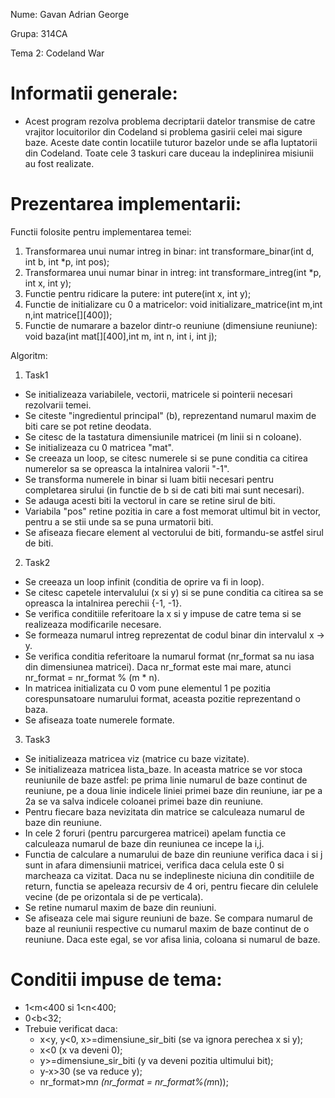 Nume: Gavan Adrian George 

Grupa: 314CA

Tema 2: Codeland War

Informatii generale:
====================

- Acest program rezolva problema decriptarii datelor transmise de catre vrajitor 
locuitorilor din Codeland si problema gasirii celei mai sigure baze. Aceste date
contin locatiile tuturor bazelor unde se afla luptatorii din Codeland. Toate 
cele 3 taskuri care duceau la indeplinirea misiunii au fost realizate.

Prezentarea implementarii:
==========================

Functii folosite pentru implementarea temei:
1. Transformarea unui numar intreg in binar:
int transformare_binar(int d, int b, int *p, int pos);
2. Transformarea unui numar binar in intreg:
int transformare_intreg(int *p, int x, int y);
3. Functie pentru ridicare la putere:
int putere(int x, int y);
4. Functie de initializare cu 0 a matricelor:
void initializare_matrice(int m,int n,int matrice[][400]);
5. Functie de numarare a bazelor dintr-o reuniune (dimensiune reuniune):
void baza(int mat[][400],int m, int n, int i, int j);

Algoritm:
1) Task1
- Se initializeaza variabilele, vectorii, matricele si pointerii necesari rezolvarii 
temei.
- Se citeste "ingredientul principal" (b), reprezentand numarul maxim de biti care se
pot retine deodata.
- Se citesc de la tastatura dimensiunile matricei (m linii si n coloane).
- Se initializeaza cu 0 matricea "mat".
- Se creeaza un loop, se citesc numerele si se pune conditia ca citirea numerelor sa se opreasca la 
intalnirea valorii "-1".
- Se transforma numerele in binar si luam bitii necesari pentru completarea sirului
(in functie de b si de cati biti mai sunt necesari).
- Se adauga acesti biti la vectorul in care se retine sirul de biti.
- Variabila "pos" retine pozitia in care a fost memorat ultimul bit in vector,
pentru a se stii unde sa se puna urmatorii biti.
- Se afiseaza fiecare element al vectorului de biti, formandu-se astfel sirul de biti.
2) Task2
- Se creeaza un loop infinit (conditia de oprire va fi in loop).
- Se citesc capetele intervalului (x si y) si se pune conditia ca citirea sa se 
opreasca la intalnirea perechii {-1, -1}.
- Se verifica conditiile referitoare la x si y impuse de catre tema si se realizeaza
modificarile necesare.
- Se formeaza numarul intreg reprezentat de codul binar din intervalul x -> y.
- Se verifica conditia referitoare la numarul format (nr_format sa nu iasa din 
dimensiunea matricei). Daca nr_format este mai mare, atunci 
nr_format = nr_format % (m * n).
- In matricea initializata cu 0 vom pune elementul 1 pe pozitia corespunsatoare 
numarului format, aceasta pozitie reprezentand o baza.
- Se afiseaza toate numerele formate.
3) Task3
- Se initializeaza matricea viz (matrice cu baze vizitate).
- Se initializeaza matricea lista_baze. In aceasta matrice se vor stoca reuniunile de
baze astfel: pe prima linie numarul de baze continut de reuniune, pe a doua linie 
indicele liniei primei baze din reuniune, iar pe a 2a se va salva indicele coloanei 
primei baze din reuniune.
- Pentru fiecare baza nevizitata din matrice se calculeaza numarul de baze din reuniune.
- In cele 2 foruri (pentru parcurgerea matricei) apelam functia ce calculeaza numarul de 
baze din reuniunea ce incepe la i,j.
- Functia de calculare a numarului de baze din reuniune verifica daca i si j sunt in 
afara dimensiunii matricei, verifica daca celula este 0 si marcheaza ca vizitat. Daca nu
se indeplineste niciuna din conditiile de return, functia se apeleaza recursiv de 4 ori,
pentru fiecare din celulele vecine (de pe orizontala si de pe verticala).
- Se retine numarul maxim de baze din reuniuni.
- Se afiseaza cele mai sigure reuniuni de baze. Se compara numarul de baze al reuniunii 
respective cu numarul maxim de baze continut de o reuniune. Daca este egal, se vor 
afisa linia, coloana si numarul de baze.
 

Conditii impuse de tema:
========================

- 1<m<400 si 1<n<400;
- 0<b<32;
- Trebuie verificat daca:
  - x<y, y<0, x>=dimensiune_sir_biti (se va ignora perechea x si y);
  - x<0 (x va deveni 0);
  - y>=dimensiune_sir_biti (y va deveni pozitia ultimului bit);
  - y-x>30 (se va reduce y);
  - nr_format>m*n (nr_format = nr_format%(m*n));


